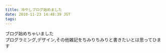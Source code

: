 ```yaml
---
title: 冷やしブログ始めました
date: 2010-11-23 14:48:39 JST
tags: 
---
```


ブログ始めちゃいました<br />
プログラミング,デザイン,その他雑記をちみりちみりと書きたいとは思ってひます

